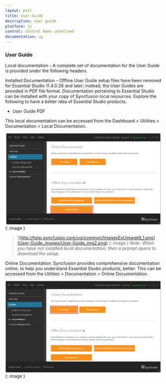 ```yaml
---
layout: post
title: User-Guide
description: user guide
platform: js
control: Control Name undefined
documentation: ug
---
```


### User Guide

Local documentation - A complete set of documentation for the User Guide is provided under the following headers. 

Installed Documentation – Offline User Guide setup files have been removed for Essential Studio 11.4.0.26 and later; instead, the User Guides are provided in PDF file format. Documentation pertaining to Essential Studio can be installed with your copy of Syncfusion local resources. Explore the following to have a better idea of Essential Studio products.

* User Guide PDF

This local documentation can be accessed from the Dashboard > Utilities > Documentation > Local Documentation.



![](User-Guide_images/User-Guide_img1.png)
{:.image }


> ![http://help.syncfusion.com/ug/common/ImagesExt/image9_1.png](User-Guide_images/User-Guide_img2.png)
{:.image }
_Note: When you have not installed local documentation, then a prompt opens to download the setup._

Online Documentation: Syncfusion provides comprehensive documentation online, to help you understand Essential Studio products, better. This can be accessed from the Utilities > Documentation > Online Documentation.

![](User-Guide_images/User-Guide_img3.png)
{:.image }


